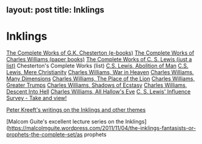 layout: post
title: Inklings
---

# Inklings #
 
[The Complete Works of G.K. Chesterton (e-books)](http://www.gkc.org.uk/gkc/books/bib.html)
[The Complete Works of Charles Williams (paper books)](http://www.charleswilliamssociety.org.uk/category/books/)
[The Complete Works of C. S. Lewis (just a list)](https://docs.google.com/spreadsheets/d/1ePf79HMM1LbP8dOHWV2_kUAmw8ZhqOah2VXo4CtQJ5U/edit#gid=0)
Chesterton's Complete Works (list)
[C.S. Lewis, Abolition of Man](https://drive.google.com/file/d/0B0CYQDZ8AWu8aHl5M2x5WERmT3M/edit)
[C.S. Lewis, Mere Christianity](https://drive.google.com/file/d/0B0CYQDZ8AWu8T1FLbHNCLWkzYnc/edit)
[Charles Williams, War in Heaven](https://drive.google.com/file/d/0B0CYQDZ8AWu8TlBQTWpBWGdIQUU/edit)
[Charles Williams, Many Dimensions](https://drive.google.com/file/d/0B0CYQDZ8AWu8dDF1TUdsUDVMa28/edit)
[Charles Williams, The Place of the Lion]()
[Charles Williams, Greater Trumps](https://drive.google.com/file/d/0B0CYQDZ8AWu8Mm5xVDh5QVc1UXM/edit)
[Charles Williams, Shadows of Ecstasy](https://drive.google.com/file/d/0B0CYQDZ8AWu8WFJTNjdoa1RsQU0/edit)
[Charles Williams, Descent Into Hell](https://drive.google.com/file/d/0B0CYQDZ8AWu8cnYwclpmMXhoaVk/edit)
[Charles Williams, All Hallow's Eve](https://drive.google.com/file/d/0B0CYQDZ8AWu8RmdUQ1I2RGNZb3M/edit)
[C. S. Lewis' Influence Survey - Take and view!](https://docs.google.com/forms/d/1c-p0E_XkEKblJ7wnoWkCL88yugPeg4_6hSWvW0MTxoM/viewform)

[Peter Kreeft's writings on the Inklings and other themes](http://www.peterkreeft.com/featured-writing.htm)

[Malcom Guite's excellent lecture series on the Inklings](https://malcolmguite.wordpress.com/2011/11/04/the-inklings-fantasists-or-prophets-the-complete-set/as prophets